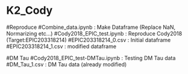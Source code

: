 # K2_Cody

#Reproduce
#Combine_data.ipynb : Make Dataframe (Replace NaN, Normarizing etc...)
#Cody2018_EPIC_test.ipynb : Reproduce Cody2018 (Target:EPIC203318214)
#EPIC203318214_0.csv : Initial dataframe
#EPIC203318214_1.csv : modified dataframe

#DM Tau
#Cody2018_EPIC_test-DMTau.ipynb : Testing DM Tau data
#DM_Tau_1.csv : DM Tau data (already modified)

